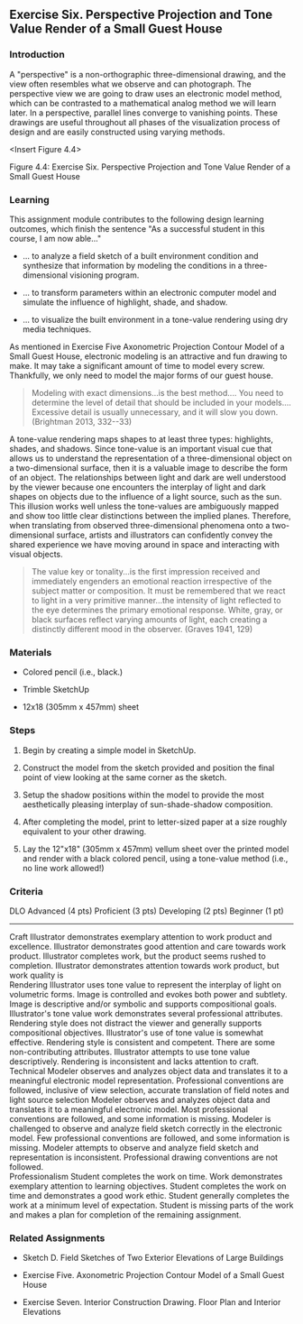 ## Exercise Six. Perspective Projection and Tone Value Render of a Small Guest House

### Introduction

A "perspective" is a non-orthographic three-dimensional drawing, and the
view often resembles what we observe and can photograph. The perspective
view we are going to draw uses an electronic model method, which can be
contrasted to a mathematical analog method we will learn later. In a
perspective, parallel lines converge to vanishing points. These drawings
are useful throughout all phases of the visualization process of design
and are easily constructed using varying methods.

\<Insert Figure 4.4\>

Figure 4.4: Exercise Six. Perspective Projection and Tone Value Render
of a Small Guest House

### Learning

This assignment module contributes to the following design learning
outcomes, which finish the sentence "As a successful student in this
course, I am now able..."

-   ... to analyze a field sketch of a built environment condition and
    synthesize that information by modeling the conditions in a
    three-dimensional visioning program.

-   ... to transform parameters within an electronic computer model and
    simulate the influence of highlight, shade, and shadow.

-   ... to visualize the built environment in a tone-value rendering
    using dry media techniques.

As mentioned in Exercise Five Axonometric Projection Contour Model of a
Small Guest House, electronic modeling is an attractive and fun drawing
to make. It may take a significant amount of time to model every screw.
Thankfully, we only need to model the major forms of our guest house.

> Modeling with exact dimensions...is the best method.... You need to
> determine the level of detail that should be included in your
> models.... Excessive detail is usually unnecessary, and it will slow
> you down. (Brightman 2013, 332--33)

A tone-value rendering maps shapes to at least three types: highlights,
shades, and shadows. Since tone-value is an important visual cue that
allows us to understand the representation of a three-dimensional object
on a two-dimensional surface, then it is a valuable image to describe
the form of an object. The relationships between light and dark are well
understood by the viewer because one encounters the interplay of light
and dark shapes on objects due to the influence of a light source, such
as the sun. This illusion works well unless the tone-values are
ambiguously mapped and show too little clear distinctions between the
implied planes. Therefore, when translating from observed
three-dimensional phenomena onto a two-dimensional surface, artists and
illustrators can confidently convey the shared experience we have moving
around in space and interacting with visual objects.

> The value key or tonality...is the first impression received and
> immediately engenders an emotional reaction irrespective of the
> subject matter or composition. It must be remembered that we react to
> light in a very primitive manner...the intensity of light reflected to
> the eye determines the primary emotional response. White, gray, or
> black surfaces reflect varying amounts of light, each creating a
> distinctly different mood in the observer. (Graves 1941, 129)

### Materials

-   Colored pencil (i.e., black.)

-   Trimble SketchUp

-   12x18 (305mm x 457mm) sheet

### Steps

1.  Begin by creating a simple model in SketchUp.

2.  Construct the model from the sketch provided and position the final
    point of view looking at the same corner as the sketch.

3.  Setup the shadow positions within the model to provide the most
    aesthetically pleasing interplay of sun-shade-shadow composition.

4.  After completing the model, print to letter-sized paper at a size
    roughly equivalent to your other drawing.

5.  Lay the 12"x18" (305mm x 457mm) vellum sheet over the printed model
    and render with a black colored pencil, using a tone-value method
    (i.e., no line work allowed!)

### Criteria

  DLO               Advanced (4 pts)                                                                                                                                                                                                                                  Proficient (3 pts)                                                                                                                                                           Developing (2 pts)                                                                                                                                                         Beginner (1 pt)                                                                                                                               
  ----------------- ------------------------------------------------------------------------------------------------------------------------------------------------------------------------------------------------------------------------------------------------- ---------------------------------------------------------------------------------------------------------------------------------------------------------------------------- -------------------------------------------------------------------------------------------------------------------------------------------------------------------------- --------------------------------------------------------------------------------------------------------------------------------------------- --
  Craft             Illustrator demonstrates exemplary attention to work product and excellence.                                                                                                                                                                      Illustrator demonstrates good attention and care towards work product.                                                                                                       Illustrator completes work, but the product seems rushed to completion.                                                                                                    Illustrator demonstrates attention towards work product, but work quality is                                                                  
  Rendering         Illustrator uses tone value to represent the interplay of light on volumetric forms. Image is controlled and evokes both power and subtlety. Image is descriptive and/or symbolic and supports compositional goals.                               Illustrator\'s tone value work demonstrates several professional attributes. Rendering style does not distract the viewer and generally supports compositional objectives.   Illustrator\'s use of tone value is somewhat effective. Rendering style is consistent and competent. There are some non-contributing attributes.                           Illustrator attempts to use tone value descriptively. Rendering is inconsistent and lacks attention to craft.                                 
  Technical         Modeler observes and analyzes object data and translates it to a meaningful electronic model representation. Professional conventions are followed, inclusive of view selection, accurate translation of field notes and light source selection   Modeler observes and analyzes object data and translates it to a meaningful electronic model. Most professional conventions are followed, and some information is missing.   Modeler is challenged to observe and analyze field sketch correctly in the electronic model. Few professional conventions are followed, and some information is missing.   Modeler attempts to observe and analyze field sketch and representation is inconsistent. Professional drawing conventions are not followed.   
  Professionalism   Student completes the work on time. Work demonstrates exemplary attention to learning objectives.                                                                                                                                                 Student completes the work on time and demonstrates a good work ethic.                                                                                                       Student generally completes the work at a minimum level of expectation.                                                                                                    Student is missing parts of the work and makes a plan for completion of the remaining assignment.                                             

### Related Assignments

-   Sketch D. Field Sketches of Two Exterior Elevations of Large
    Buildings

-   Exercise Five. Axonometric Projection Contour Model of a Small Guest
    House

-   Exercise Seven. Interior Construction Drawing. Floor Plan and
    Interior Elevations
